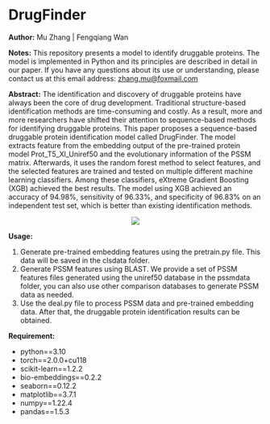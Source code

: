 # DrugFinder

**Author:** Mu Zhang | Fengqiang Wan 

**Notes:** This repository presents a model to identify druggable proteins. The model is implemented in Python and its principles are described in detail in our paper. If you have any questions about its use or understanding, please contact us at this email address: zhang.mu@foxmail.com

**Abstract:** The identification and discovery of druggable proteins have always been the core of drug development. Traditional structure-based identification methods are time-consuming and costly. As a result, more and more researchers have shifted their attention to sequence-based methods for identifying druggable proteins. This paper proposes a sequence-based druggable protein identification model called DrugFinder. The model extracts feature from the embedding output of the pre-trained protein model Prot_T5_Xl_Uniref50 and the evolutionary information of the PSSM matrix. Afterwards, it uses the random forest method to select features, and the selected features are trained and tested on multiple different machine learning classifiers. Among these classifiers, eXtreme Gradient Boosting (XGB) achieved the best results. The model using XGB achieved an accuracy of 94.98%, sensitivity of 96.33%, and specificity of 96.83% on an independent test set, which is better than existing identification methods.


<div align='center'><img src="https://github.com/Melo-1017/DrugFinder/assets/73173628/f7732135-2d6a-46d5-8edd-b6b33843552a"></div>


**Usage:**

1. Generate pre-trained embedding features using the pretrain.py file. This data will be saved in the clsdata folder.
2. Generate PSSM features using BLAST. We provide a set of PSSM features files generated using the uniref50 database in the pssmdata folder, you can also use other comparison databases to generate PSSM data as needed.
3. Use the deal.py file to process PSSM data and pre-trained embedding data. After that, the druggable protein identification results can be obtained.

**Requirement:**

- python==3.10
- torch==2.0.0+cu118
- scikit-learn==1.2.2
- bio-embeddings==0.2.2
- seaborn==0.12.2
- matplotlib==3.7.1
- numpy==1.22.4
- pandas==1.5.3
